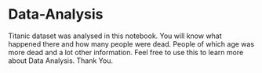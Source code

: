 # Data-Analysis

Titanic dataset was analysed in this notebook. You will know what happened there and how many people were dead. People of which age was more dead and a lot other information.
Feel free to use this to learn more about Data Analysis. Thank You.
